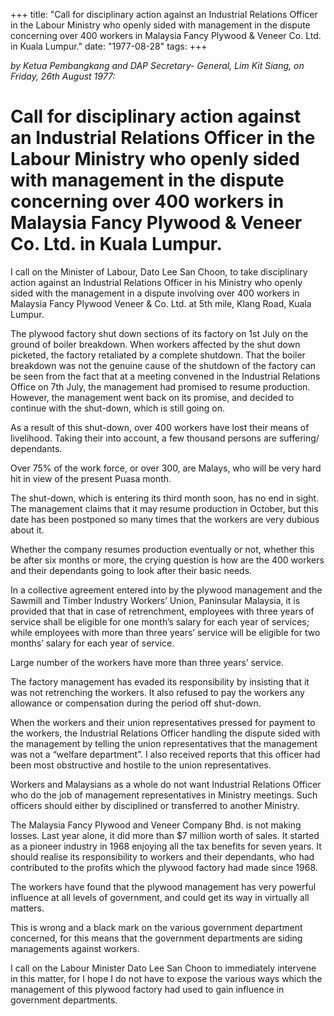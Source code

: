 +++ 
title: "Call for disciplinary action against an Industrial Relations Officer in the Labour Ministry who openly sided with management in the dispute concerning over 400 workers in Malaysia Fancy Plywood & Veneer Co. Ltd. in Kuala Lumpur."
date: "1977-08-28"
tags:
+++

_by Ketua  Pembangkang and DAP Secretary- General, Lim Kit Siang, on Friday, 26th August 1977:_

# Call for disciplinary action against an Industrial Relations Officer in the Labour Ministry who openly sided with management in the dispute concerning over 400 workers in Malaysia Fancy Plywood & Veneer Co. Ltd. in Kuala Lumpur.

I call on the Minister of Labour, Dato Lee San Choon, to take disciplinary action against an Industrial Relations Officer in his Ministry who openly sided with the management in a dispute involving over 400 workers in Malaysia Fancy Plywood Veneer & Co. Ltd. at 5th mile, Klang Road, Kuala Lumpur.</u>

The plywood factory shut down sections of its factory on 1st July on the ground of boiler breakdown. When workers affected by the shut down picketed, the factory retaliated by a complete shutdown. That  the boiler breakdown was not the genuine cause of  the shutdown of   the factory can be seen from the fact that at  a meeting convened  in the Industrial Relations Office on 7th July,  the management had promised to resume production. However, the management went back on its promise, and decided  to continue with the shut-down, which is still going on.

As a result of this shut-down, over 400 workers have lost their means of livelihood. Taking their into account, a few thousand persons are suffering/ dependants. 

Over 75% of  the work force, or over 300, are Malays, who will be very hard hit in view of the present Puasa month.

The shut-down, which is entering its third month soon, has no end in sight. The management claims that it may resume production in October, but this date has been postponed so many times that the workers are very dubious about it.

Whether the company resumes production eventually or not, whether this be after six months or more, the crying question is how are the 400 workers and their dependants going to look after their basic needs.

In a collective agreement entered into by the plywood management and the Sawmill and Timber Industry Workers’ Union, Paninsular Malaysia, it is provided that that in case of retrenchment, employees with three years of service shall be eligible for one month’s salary for each year of services; while employees with more than three years’ service will be eligible for two months’ 
salary for each year of service.

Large number of the workers have more than three years’ service.

The factory management has evaded its responsibility by insisting that it was not retrenching the workers. It also refused to pay the workers any allowance or compensation during the period off shut-down.

When the workers and their union representatives pressed for payment to the workers, the Industrial Relations Officer handling the dispute sided with the management by telling the union representatives that the management was not a “welfare department”. I also received reports that this officer had been most obstructive and hostile to the union representatives.

Workers and Malaysians as a whole do not want Industrial Relations Officer who do the job of management representatives in Ministry meetings. Such officers should either by disciplined or transferred to another Ministry.

The Malaysia Fancy Plywood and Veneer Company Bhd. is not making losses. Last year alone, it did more than $7 million worth of sales. It started as a pioneer industry in 1968 enjoying all the tax benefits for seven years. It should realise its responsibility to workers and their dependants, who had contributed to the profits which the plywood factory had made since 1968.

The workers have found that the plywood management has very powerful influence at all levels of government, and could get its way in virtually all matters.

This is wrong and a black mark on the various government department concerned, for this means that the government departments are siding managements against workers.

I call on the Labour Minister Dato Lee San Choon to immediately intervene in this matter, for I hope I do not have to expose the various ways which the management of this plywood factory had used to gain influence in government departments.
 
